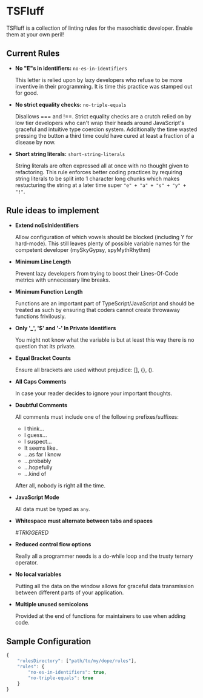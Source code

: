 # TSFluff
TSFluff is a collection of linting rules for the masochistic developer. Enable them at your own peril!

## Current Rules

- **No "E"s in identifiers:** `no-es-in-identifiers`

  This letter is relied upon by lazy developers who refuse to be more inventive in their programming. It is time this practice was stamped out for good.

- **No strict equality checks:** `no-triple-equals`

  Disallows === and !==. Strict equality checks are a crutch relied on by low tier developers who can't wrap their heads around JavaScript's graceful and intuitive type coercion system. Additionally the time wasted pressing the button a third time could have cured at least a fraction of a disease by now.

- **Short string literals:** `short-string-literals`

  String literals are often expressed all at once with no thought given to refactoring. This rule enforces better coding practices by requiring string literals to be split into 1 character long chunks which makes restucturing the string at a later time super `"e" + "a" + "s" + "y" + "!"`.

## Rule ideas to implement

- **Extend noEsInIdentifiers**

  Allow configuration of which vowels should be blocked (including Y for hard-mode). This still leaves plenty of possible variable names for the competent developer (mySkyGypsy, spyMythRhythm)

- **Minimum Line Length**

  Prevent lazy developers from trying to boost their Lines-Of-Code metrics with unnecessary line breaks.

- **Minimum Function Length**

  Functions are an important part of TypeScript/JavaScript and should be treated as such by ensuring that coders cannot create throwaway functions frivilously.

- **Only '_', '$' and '-' In Private Identifiers**

  You might not know what the variable is but at least this way there is no question that its private.

- **Equal Bracket Counts**

  Ensure all brackets are used without prejudice: [], {}, ().

- **All Caps Comments**

  In case your reader decides to ignore your important thoughts.

- **Doubtful Comments**

  All comments must include one of the following prefixes/suffixes:

    - I think...
    - I guess...
    - I suspect...
    - It seems like..
    - ...as far I know
    - ...probably
    - ...hopefully
    - ...kind of

  After all, nobody is right all the time.

- **JavaScript Mode**

  All data must be typed as `any`.

- **Whitespace must alternate between tabs and spaces**

  *#TRIGGERED*

- **Reduced control flow options**

  Really all a programmer needs is a do-while loop and the trusty ternary operator.

- **No local variables**

  Putting all the data on the window allows for graceful data transmission between different parts of your application.

- **Multiple unused semicolons**

  Provided at the end of functions for maintainers to use when adding code.

## Sample Configuration

```typescript
{
    "rulesDirectory": ["path/to/my/dope/rules"],
    "rules": {
        "no-es-in-identifiers": true,
        "no-triple-equals": true
    }
}
```

